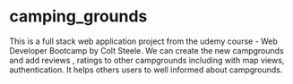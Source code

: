 # camping_grounds

This is a full stack web application  project from the udemy course - Web Developer Bootcamp by Colt Steele.
We can create the new campgrounds and add reviews , ratings to other campgrounds 
including with map views, authentication.
It helps others users to well informed about campgrounds.

